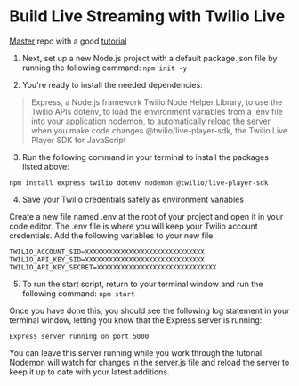 # Build Live Streaming with Twilio Live

[Master](https://github.com/shang-ong-rp/twilio-live) repo with a good [tutorial](https://www.twilio.com/blog/build-livestreaming-application-twilio-live-express)

1. Next, set up a new Node.js project with a default package.json file by running the following command: `npm init -y`

2. You're ready to install the needed dependencies:

> Express, a Node.js framework
> Twilio Node Helper Library, to use the Twilio APIs
> dotenv, to load the environment variables from a .env file into your application
> nodemon, to automatically reload the server when you make code changes
> @twilio/live-player-sdk, the Twilio Live Player SDK for JavaScript

3. Run the following command in your terminal to install the packages listed above:

```
npm install express twilio dotenv nodemon @twilio/live-player-sdk
```

4. Save your Twilio credentials safely as environment variables

Create a new file named .env at the root of your project and open it in your code editor. The .env file is where you will keep your Twilio account credentials. Add the following variables to your new file:

```
TWILIO_ACCOUNT_SID=XXXXXXXXXXXXXXXXXXXXXXXXXXXXXX
TWILIO_API_KEY_SID=XXXXXXXXXXXXXXXXXXXXXXXXXXXXXX
TWILIO_API_KEY_SECRET=XXXXXXXXXXXXXXXXXXXXXXXXXXXXXX
```

5. To run the start script, return to your terminal window and run the following command: `npm start`

Once you have done this, you should see the following log statement in your terminal window, letting you know that the Express server is running:

```
Express server running on port 5000
```

You can leave this server running while you work through the tutorial. Nodemon will watch for changes in the server.js file and reload the server to keep it up to date with your latest additions.
